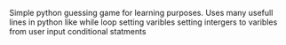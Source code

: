 Simple python guessing game for learning purposes.
Uses many usefull lines in python like
while loop
setting varibles
setting intergers to varibles from user input
conditional statments
